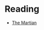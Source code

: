 # Reading

<p>
  
<!-- GOODREADS_READING_FULL:START -->
- [The Martian](https://www.goodreads.com/review/show/4619856788?utm_medium=api&utm_source=rss)
<!-- GOODREADS_READING_FULL:END -->

 </p>

